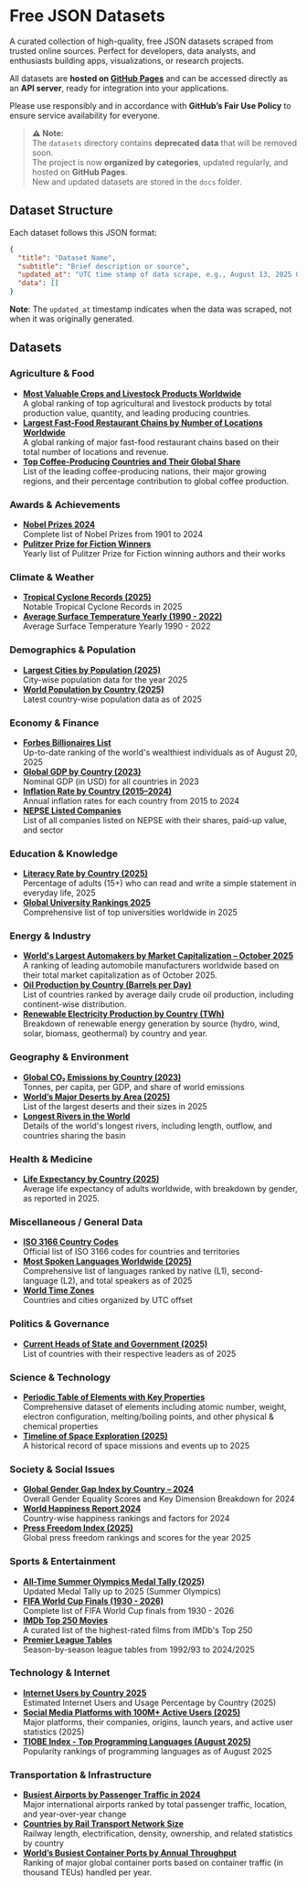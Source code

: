 # Free JSON Datasets

A curated collection of high-quality, free JSON datasets scraped from trusted online sources. Perfect for developers,
data analysts, and enthusiasts building apps, visualizations, or research projects.

All datasets are **hosted on [GitHub Pages](https://sharmadhiraj.github.io/free-json-datasets/)** and can be accessed
directly as an **API server**, ready for integration into your applications.

Please use responsibly and in accordance with **GitHub’s Fair Use Policy** to ensure service availability for everyone.

> **⚠️ Note:**  
> The `datasets` directory contains **deprecated data** that will be removed soon.  
> The project is now **organized by categories**, updated regularly, and hosted on **GitHub Pages**.  
> New and updated datasets are stored in the `docs` folder.

## Dataset Structure

Each dataset follows this JSON format:

```json
{
  "title": "Dataset Name",
  "subtitle": "Brief description or source",
  "updated_at": "UTC time stamp of data scrape, e.g., August 13, 2025 01:29 PM UTC",
  "data": []
}
```

**Note**: The `updated_at` timestamp indicates when the data was scraped, not when it was originally generated.

## Datasets

### Agriculture & Food

- [**Most Valuable Crops and Livestock Products Worldwide**](https://github.com/sharmadhiraj/free-json-datasets/blob/master/docs/agriculture-food/global_gross_production_of_crops_livestock.json)  
  A global ranking of top agricultural and livestock products by total production value, quantity, and leading producing countries.
- [**Largest Fast-Food Restaurant Chains by Number of Locations Worldwide**](https://github.com/sharmadhiraj/free-json-datasets/blob/master/docs/agriculture-food/largest_fast_food_restaurant_chains.json)  
  A global ranking of major fast-food restaurant chains based on their total number of locations and revenue.
- [**Top Coffee-Producing Countries and Their Global Share**](https://github.com/sharmadhiraj/free-json-datasets/blob/master/docs/agriculture-food/top_coffee_producing_countries.json)  
  List of the leading coffee-producing nations, their major growing regions, and their percentage contribution to global coffee production.

### Awards & Achievements

- [**Nobel Prizes 2024**](https://github.com/sharmadhiraj/free-json-datasets/blob/master/docs/awards-achievements/nobel_prizes.json)  
  Complete list of Nobel Prizes from 1901 to 2024
- [**Pulitzer Prize for Fiction Winners**](https://github.com/sharmadhiraj/free-json-datasets/blob/master/docs/awards-achievements/pulitzer_prize_for_fiction.json)  
  Yearly list of Pulitzer Prize for Fiction winning authors and their works

### Climate & Weather

- [**Tropical Cyclone Records (2025)**](https://github.com/sharmadhiraj/free-json-datasets/blob/master/docs/climate-weather/tropical_cyclone_records.json)  
  Notable Tropical Cyclone Records in 2025
- [**Average Surface Temperature Yearly (1990 - 2022)**](https://github.com/sharmadhiraj/free-json-datasets/blob/master/docs/climate-weather/yearly_average_surface_temperature_by_country.json)  
  Average Surface Temperature Yearly 1990 - 2022

### Demographics & Population

- [**Largest Cities by Population (2025)**](https://github.com/sharmadhiraj/free-json-datasets/blob/master/docs/demographics-population/largest_cities_by_population.json)  
  City-wise population data for the year 2025
- [**World Population by Country (2025)**](https://github.com/sharmadhiraj/free-json-datasets/blob/master/docs/demographics-population/world_population_by_country.json)  
  Latest country-wise population data as of 2025

### Economy & Finance

- [**Forbes Billionaires List**](https://github.com/sharmadhiraj/free-json-datasets/blob/master/docs/economy-finance/forbes_billionaires_list.json)  
  Up-to-date ranking of the world's wealthiest individuals as of August 20, 2025
- [**Global GDP by Country (2023)**](https://github.com/sharmadhiraj/free-json-datasets/blob/master/docs/economy-finance/gdp_by_country.json)  
  Nominal GDP (in USD) for all countries in 2023
- [**Inflation Rate by Country (2015–2024)**](https://github.com/sharmadhiraj/free-json-datasets/blob/master/docs/economy-finance/list_of_countries_by_inflation_rate.json)  
  Annual inflation rates for each country from 2015 to 2024
- [**NEPSE Listed Companies**](https://github.com/sharmadhiraj/free-json-datasets/blob/master/docs/economy-finance/nepse_listed_companies.json)  
  List of all companies listed on NEPSE with their shares, paid-up value, and sector

### Education & Knowledge

- [**Literacy Rate by Country (2025)**](https://github.com/sharmadhiraj/free-json-datasets/blob/master/docs/education-knowledge/literacy_rate_by_country.json)  
  Percentage of adults (15+) who can read and write a simple statement in everyday life, 2025
- [**Global University Rankings 2025**](https://github.com/sharmadhiraj/free-json-datasets/blob/master/docs/education-knowledge/world_university_ranking.json)  
  Comprehensive list of top universities worldwide in 2025

### Energy & Industry

- [**World's Largest Automakers by Market Capitalization – October 2025**](https://github.com/sharmadhiraj/free-json-datasets/blob/master/docs/energy-industry/largest_automakers_by_market_capitalization.json)  
  A ranking of leading automobile manufacturers worldwide based on their total market capitalization as of October 2025.
- [**Oil Production by Country (Barrels per Day)**](https://github.com/sharmadhiraj/free-json-datasets/blob/master/docs/energy-industry/oil_production_by_country.json)  
  List of countries ranked by average daily crude oil production, including continent-wise distribution.
- [**Renewable Electricity Production by Country (TWh)**](https://github.com/sharmadhiraj/free-json-datasets/blob/master/docs/energy-industry/renewable_electricity_production_by_country.json)  
  Breakdown of renewable energy generation by source (hydro, wind, solar, biomass, geothermal) by country and year.

### Geography & Environment

- [**Global CO₂ Emissions by Country (2023)**](https://github.com/sharmadhiraj/free-json-datasets/blob/master/docs/geography-environment/co2_emissions_by_country.json)  
  Tonnes, per capita, per GDP, and share of world emissions
- [**World’s Major Deserts by Area (2025)**](https://github.com/sharmadhiraj/free-json-datasets/blob/master/docs/geography-environment/largest_deserts_in_the_world.json)  
  List of the largest deserts and their sizes in 2025
- [**Longest Rivers in the World**](https://github.com/sharmadhiraj/free-json-datasets/blob/master/docs/geography-environment/longest_rivers.json)  
  Details of the world's longest rivers, including length, outflow, and countries sharing the basin

### Health & Medicine

- [**Life Expectancy by Country (2025)**](https://github.com/sharmadhiraj/free-json-datasets/blob/master/docs/health-medicine/life_expectancy_by_country.json)  
  Average life expectancy of adults worldwide, with breakdown by gender, as reported in 2025.

### Miscellaneous / General Data

- [**ISO 3166 Country Codes**](https://github.com/sharmadhiraj/free-json-datasets/blob/master/docs/misc-general/iso_3166_country_codes.json)  
  Official list of ISO 3166 codes for countries and territories
- [**Most Spoken Languages Worldwide (2025)**](https://github.com/sharmadhiraj/free-json-datasets/blob/master/docs/misc-general/most_spoken_languages.json)  
  Comprehensive list of languages ranked by native (L1), second-language (L2), and total speakers as of 2025
- [**World Time Zones**](https://github.com/sharmadhiraj/free-json-datasets/blob/master/docs/misc-general/world_time_zones_and_utc_offsets.json)  
  Countries and cities organized by UTC offset

### Politics & Governance

- [**Current Heads of State and Government (2025)**](https://github.com/sharmadhiraj/free-json-datasets/blob/master/docs/politics-governance/world_leaders_in_office.json)  
  List of countries with their respective leaders as of 2025

### Science & Technology

- [**Periodic Table of Elements with Key Properties**](https://github.com/sharmadhiraj/free-json-datasets/blob/master/docs/science-technology/periodic_table_with_properties.json)  
  Comprehensive dataset of elements including atomic number, weight, electron configuration, melting/boiling points, and other physical & chemical properties
- [**Timeline of Space Exploration (2025)**](https://github.com/sharmadhiraj/free-json-datasets/blob/master/docs/science-technology/timeline_of_space_exploration.json)  
  A historical record of space missions and events up to 2025

### Society & Social Issues

- [**Global Gender Gap Index by Country – 2024**](https://github.com/sharmadhiraj/free-json-datasets/blob/master/docs/society-social/global_gender_gap_by_country.json)  
  Overall Gender Equality Scores and Key Dimension Breakdown for 2024
- [**World Happiness Report 2024**](https://github.com/sharmadhiraj/free-json-datasets/blob/master/docs/society-social/happiness_index_by_country.json)  
  Country-wise happiness rankings and factors for 2024
- [**Press Freedom Index (2025)**](https://github.com/sharmadhiraj/free-json-datasets/blob/master/docs/society-social/press_freedom_index_by_country.json)  
  Global press freedom rankings and scores for the year 2025

### Sports & Entertainment

- [**All-Time Summer Olympics Medal Tally (2025)**](https://github.com/sharmadhiraj/free-json-datasets/blob/master/docs/sports-entertainment/all_time_olympic_games_medal_tally.json)  
  Updated Medal Tally up to 2025 (Summer Olympics)
- [**FIFA World Cup Finals (1930 - 2026)**](https://github.com/sharmadhiraj/free-json-datasets/blob/master/docs/sports-entertainment/fifa_world_cup_finals.json)  
  Complete list of FIFA World Cup finals from 1930 - 2026
- [**IMDb Top 250 Movies**](https://github.com/sharmadhiraj/free-json-datasets/blob/master/docs/sports-entertainment/imdb_top_movies.json)  
  A curated list of the highest-rated films from IMDb's Top 250
- [**Premier League Tables**](https://github.com/sharmadhiraj/free-json-datasets/blob/master/docs/sports-entertainment/premier_league_table_all_seasons.json)  
  Season-by-season league tables from 1992/93 to 2024/2025

### Technology & Internet

- [**Internet Users by Country 2025**](https://github.com/sharmadhiraj/free-json-datasets/blob/master/docs/technology-internet/internet_users_by_country.json)  
  Estimated Internet Users and Usage Percentage by Country (2025)
- [**Social Media Platforms with 100M+ Active Users (2025)**](https://github.com/sharmadhiraj/free-json-datasets/blob/master/docs/technology-internet/most_popular_social_platforms.json)  
  Major platforms, their companies, origins, launch years, and active user statistics (2025)
- [**TIOBE Index - Top Programming Languages (August 2025)**](https://github.com/sharmadhiraj/free-json-datasets/blob/master/docs/technology-internet/popular_programming_languages.json)  
  Popularity rankings of programming languages as of August 2025

### Transportation & Infrastructure

- [**Busiest Airports by Passenger Traffic in 2024**](https://github.com/sharmadhiraj/free-json-datasets/blob/master/docs/transportation-infrastructure/busiest_airports_by_passenger_traffic.json)  
  Major international airports ranked by total passenger traffic, location, and year-over-year change
- [**Countries by Rail Transport Network Size**](https://github.com/sharmadhiraj/free-json-datasets/blob/master/docs/transportation-infrastructure/countries_by_rail_transport_network_size.json)  
  Railway length, electrification, density, ownership, and related statistics by country
- [**World’s Busiest Container Ports by Annual Throughput**](https://github.com/sharmadhiraj/free-json-datasets/blob/master/docs/transportation-infrastructure/worlds_busiest_container_ports.json)  
  Ranking of major global container ports based on container traffic (in thousand TEUs) handled per year.

